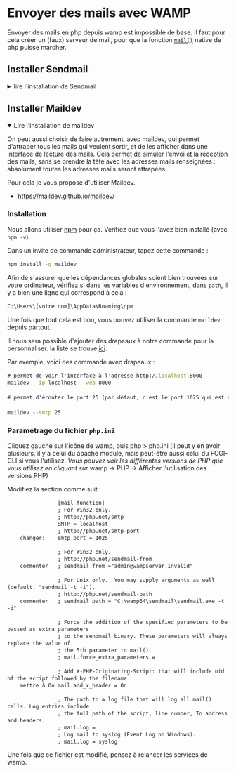 # Envoyer des mails avec WAMP
Envoyer des mails en php depuis wamp est impossible de base.
Il faut pour cela créer un (faux) serveur de mail, pour que la fonction [`mail()`](https://www.php.net/manual/fr/function.mail.php) native de php puisse marcher.

## Installer Sendmail  
<details>
  <summary>lire l'installation de Sendmail</summary>


1. Installer un émulateur d'envoi, qui permet d'envoyer les mails grâce à une adresse existante :

	- Il faut télécharger ce zip : https://github.com/sendmail-tls1-2/main

	- Je mettrai le zip directement dans ce repo.
	
	ensuite, faire comme la doc le dit :

	1. Dézipper le dossier dans c://wamp/sendmail/
	2. Il va vous falloir une adresse mail pour faire fonctionner sendmail. Si vous souhaitez utiliser une adresse gmail, il vous faudra un mot de passe d'application. Pour cela, suivez [ce tuto](https://www.journaldufreenaute.fr/comment-creer-des-mots-de-passe-specifiques-a-une-application-dans-gmail/), [ou celui-ci](https://support.google.com/mail/answer/185833?hl=fr).
	3. Modifier le fichier sendmail.ini comme suit :

    ```
		[sendmail] 
		smtp_server=Adresse.serveur.fr
		smtp_port=587
		smtp_ssl=tls
		default_domain=Domaine.fr
		error_logfile=error.log
		auth_username=adresse@mail.fr
		auth_password=MotdePasse
		pop3_server= 
		pop3_username= 
		pop3_password= 
		force_sender=adresse@mail.fr
		force_recipient= 
		hostname=
    ```
	4. Ensuite, cliquer sur l'icone de wamp, -> PHP -> php.ini.\
    *Vous pouvez voir les différentes versions de PHP que vous utilisez en cliquant sur* wamp -> PHP -> Afficher l'utilisation des versions PHP :
    ![alt text](img/image.png)
    Vous modifierez les différents `php.ini` comme suit :
    
    ```
                [mail function]
                ; For Win32 only.
                ; http://php.net/smtp
    commenter	; SMTP = localhost
                ; http://php.net/smtp-port
    commenter	; smtp_port = 25

                ; For Win32 only.
                ; http://php.net/sendmail-from
    commenter	; sendmail_from ="admin@wampserver.invalid"

                ; For Unix only.  You may supply arguments as well (default: "sendmail -t -i").
                ; http://php.net/sendmail-path
    décommenter	sendmail_path = "C:\wamp64\sendmail\sendmail.exe -t -i"

                ; Force the addition of the specified parameters to be passed as extra parameters
                ; to the sendmail binary. These parameters will always replace the value of
                ; the 5th parameter to mail().
                ; mail.force_extra_parameters =

                ; Add X-PHP-Originating-Script: that will include uid of the script followed by the filename
    mettre à On	mail.add_x_header = On

                ; The path to a log file that will log all mail() calls. Log entries include
                ; the full path of the script, line number, To address and headers.
                ; mail.log =
                ; Log mail to syslog (Event Log on Windows).
                ; mail.log = syslog
    ```

	5. Relancer ensuite wamp.

## tester un envoi mail 
```php
<?php
$to      = 'Email@destinataire.fr';
$subject = 'le sujet';
$message = 'Bonjour ! ça fonctionne !';
$headers = 'From: email@envoi.fr' . "\r\n" .
'Reply-To: email@envoi.fr' . "\r\n" .
'X-Mailer: PHP/' . phpversion();

$test = mail($to, $subject, $message, $headers);

if ($test) {
  echo "le mail a bien été envoyé.";
} else{
  var_dump($test); // reverra la valeur de la fonction mail, probablement false. Aller voir dans ce cas le fichier error.log dans C://wamp/sendmail/
}
?>
```

**SI ÇA NE MARCHE TOUJOURS PAS :** \
Aller dans `C:\wamp64\bin\php\php__LA_VERSION_DE_PHP_QU'ON_UTILISE__`
Et faire les mêmes modifs que ci-dessus dans le php.ini.

</details>


## Installer Maildev

<details open>
  <summary>Lire l'installation de maildev</summary>

On peut aussi choisir de faire autrement, avec maildev, qui permet d'attraper tous les mails qui veulent sortir, et de les afficher dans une interface de lecture des mails. Cela permet de simuler l'envoi et la réception des mails, sans se prendre la tête avec les adresses mails renseignées : absolument toutes les adresses mails seront attrapées.

Pour cela je vous propose d'utiliser Maildev.
- https://maildev.github.io/maildev/

### Installation
Nous allons utiliser [npm](https://nodejs.org/en/download/) pour ça. Verifiez que vous l'avez bien installé (avec `npm -v`).

Dans un invite de commande administrateur, tapez cette commande : 
```cmd
npm install -g maildev
```
Afin de s'assurer que les dépendances globales soient bien trouvées sur votre ordinateur, vérifiez si dans les variables d'environnement, dans `path`, il y a bien une ligne qui correspond à cela :

```cmd
C:\Users\[votre nom]\AppData\Roaming\npm
``` 
Une fois que tout cela est bon, vous pouvez utiliser la commande `maildev` depuis partout.

Il nous sera possible d'ajouter des drapeaux à notre commande pour la personnaliser. la liste se trouve [ici](https://maildev.github.io/maildev/#usage).

Par exemple, voici des commande avec drapeaux :
```cmd
# permet de voir l'interface à l'adresse http://localhost:8000
maildev --ip localhost --web 8000

# permet d'écouter le port 25 (par défaut, c'est le port 1025 qui est écouté)

maildev --smtp 25
```

### Paramétrage du fichier `php.ini`
Cliquez gauche sur l'icône de wamp, puis php > php.ini (il peut y en avoir plusieurs, il y a celui du apache module, mais peut-être aussi celui du FCGI-CLI si vous l'utilisez. *Vous pouvez voir les différentes versions de PHP que vous utilisez en cliquant sur* wamp -> PHP -> Afficher l'utilisation des versions PHP)

Modifiez la section comme suit :

```
                [mail function]
                ; For Win32 only.
                ; http://php.net/smtp
                SMTP = localhost
                ; http://php.net/smtp-port
    changer:    smtp_port = 1025

                ; For Win32 only.
                ; http://php.net/sendmail-from
    commenter	; sendmail_from ="admin@wampserver.invalid"

                ; For Unix only.  You may supply arguments as well (default: "sendmail -t -i").
                ; http://php.net/sendmail-path
    commenter	; sendmail_path = "C:\wamp64\sendmail\sendmail.exe -t -i"

                ; Force the addition of the specified parameters to be passed as extra parameters
                ; to the sendmail binary. These parameters will always replace the value of
                ; the 5th parameter to mail().
                ; mail.force_extra_parameters =

                ; Add X-PHP-Originating-Script: that will include uid of the script followed by the filename
    mettre à On	mail.add_x_header = On

                ; The path to a log file that will log all mail() calls. Log entries include
                ; the full path of the script, line number, To address and headers.
                ; mail.log =
                ; Log mail to syslog (Event Log on Windows).
                ; mail.log = syslog
```

Une fois que ce fichier est modifié, pensez à relancer les services de wamp.
</details>